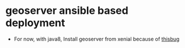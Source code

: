 # geoserver ansible based deployment

- For now, with java8, Install geoserver from xenial because of [thisbug](https://bugs.debian.org/cgi-bin/bugreport.cgi?bug=895866)
    
